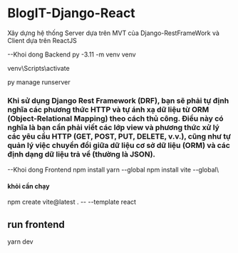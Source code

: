 # BlogIT-Django-React

Xây dựng hệ thống Server dựa trên MVT của Django-RestFrameWork và Client dựa trên ReactJS

--Khoi dong Backend
py -3.11 -m venv venv

venv\Scripts\activate

py manage runserver

### Khi sử dụng Django Rest Framework (DRF), bạn sẽ phải tự định nghĩa các phương thức HTTP và tự ánh xạ dữ liệu từ ORM (Object-Relational Mapping) theo cách thủ công. Điều này có nghĩa là bạn cần phải viết các lớp view và phương thức xử lý các yêu cầu HTTP (GET, POST, PUT, DELETE, v.v.), cũng như tự quản lý việc chuyển đổi giữa dữ liệu cơ sở dữ liệu (ORM) và các định dạng dữ liệu trả về (thường là JSON).

--Khoi dong Frontend
npm install yarn --global
npm install vite --global\

#### khỏi cần chạy

npm create vite@latest . -- --template react

## run frontend

yarn dev
